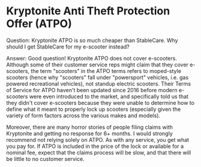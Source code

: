 # Kryptonite Anti Theft Protection Offer (ATPO)

Question: Kryptonite ATPO is so much cheaper than StableCare. Why should I get StableCare for my e-scooter instead?

Answer: Good question! Kryptonite ATPO does not cover e-scooters. Although some of their customer service reps might claim that they cover e-scooters, the term "scooters" in the ATPO terms refers to moped-style scooters (hence why "scooters" fall under "powersport" vehicles, i.e. gas powered recreational vehicles), not standup electric scooters. Their Terms of Service for ATPO haven't been updated since 2016 before modern e-scooters were even introduced to the market, and specifically told us that they didn't cover e-scooters because they were unable to determine how to define what it meant to properly lock up scooters (especially given the variety of form factors across the various makes and models).

Moreover, there are many horror stories of people filing claims with Kryptonite and getting no response for 6+ months. I would strongly recommend not relying solely on ATPO. As with any service, you get what you pay for. If ATPO is included in the price of the lock or available for a nominal fee, expect that the claims process will be slow, and that there will be little to no customer service.
